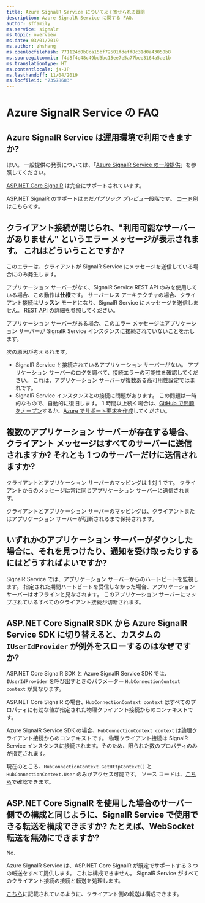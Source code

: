 ```yaml
---
title: Azure SignalR Service についてよく寄せられる質問
description: Azure SignalR Service に関する FAQ。
author: sffamily
ms.service: signalr
ms.topic: overview
ms.date: 03/01/2019
ms.author: zhshang
ms.openlocfilehash: 771124d0b8ca15bf72501fdeff8c31d0a43050b8
ms.sourcegitcommit: f4d8f4e48c49bd3bc15ee7e5a77bee3164a5ae1b
ms.translationtype: HT
ms.contentlocale: ja-JP
ms.lasthandoff: 11/04/2019
ms.locfileid: "73578683"
---
```

# <a name="azure-signalr-service-faq"></a>Azure SignalR Service の FAQ

## <a name="is-azure-signalr-service-ready-for-production-use"></a>Azure SignalR Service は運用環境で利用できますか?

はい。
一般提供の発表については、「[Azure SignalR Service の一般提供](https://azure.microsoft.com/blog/azure-signalr-service-now-generally-available/)」を参照してください。 

[ASP.NET Core SignalR](https://docs.microsoft.com/aspnet/core/signalr/introduction) は完全にサポートされています。

ASP.NET SignalR のサポートはまだ*パブリック プレビュー*段階です。 [コード例](https://github.com/aspnet/AzureSignalR-samples/tree/master/aspnet-samples/ChatRoom)はこちらです。

## <a name="the-client-connection-closes-with-the-error-message-no-server-available-what-does-it-mean"></a>クライアント接続が閉じられ、"利用可能なサーバーがありません" というエラー メッセージが表示されます。 これはどういうことですか?

このエラーは、クライアントが SignalR Service にメッセージを送信している場合にのみ発生します。

アプリケーション サーバーがなく、SignalR Service REST API のみを使用している場合、この動作は**仕様**です。
サーバーレス アーキテクチャの場合、クライアント接続は**リッスン** モードになり、SignalR Service にメッセージを送信しません。
[REST API](./signalr-quickstart-rest-api.md) の詳細を参照してください。

アプリケーション サーバーがある場合、このエラー メッセージはアプリケーション サーバーが SignalR Service インスタンスに接続されていないことを示します。

次の原因が考えられます。
- SignalR Service と接続されているアプリケーション サーバーがない。 アプリケーション サーバーのログを調べて、接続エラーの可能性を確認してください。 これは、アプリケーション サーバーが複数ある高可用性設定ではまれです。
- SignalR Service インスタンスとの接続に問題があります。 この問題は一時的なもので、自動的に復旧します。
1 時間以上続く場合は、[GitHub で問題をオープン](https://github.com/Azure/azure-signalr/issues/new)するか、[Azure でサポート要求を作成](https://docs.microsoft.com/azure/azure-supportability/how-to-create-azure-support-request)してください。

## <a name="when-there-are-multiple-application-servers-are-client-messages-sent-to-all-servers-or-just-one-of-them"></a>複数のアプリケーション サーバーが存在する場合、クライアント メッセージはすべてのサーバーに送信されますか? それとも 1 つのサーバーだけに送信されますか?

クライアントとアプリケーション サーバーのマッピングは 1 対 1 です。 クライアントからのメッセージは常に同じアプリケーション サーバーに送信されます。

クライアントとアプリケーション サーバーのマッピングは、クライアントまたはアプリケーション サーバーが切断されるまで保持されます。

## <a name="if-one-of-my-application-servers-is-down-how-can-i-find-it-and-get-notified"></a>いずれかのアプリケーション サーバーがダウンした場合に、それを見つけたり、通知を受け取ったりするにはどうすればよいですか?

SignalR Service では、アプリケーション サーバーからのハートビートを監視します。
指定された期間ハートビートを受信しなかった場合、アプリケーション サーバーはオフラインと見なされます。 このアプリケーション サーバーにマップされているすべてのクライアント接続が切断されます。

## <a name="why-does-my-custom-iuseridprovider-throw-exception-when-switching-from-aspnet-core-signalr--sdk-to-azure-signalr-service-sdk"></a>ASP.NET Core SignalR SDK から Azure SignalR Service SDK に切り替えると、カスタムの `IUserIdProvider` が例外をスローするのはなぜですか?

ASP.NET Core SignalR SDK と Azure SignalR Service SDK では、`IUserIdProvider` を呼び出すときのパラメーター `HubConnectionContext context` が異なります。

ASP.NET Core SignalR の場合、`HubConnectionContext context` はすべてのプロパティに有効な値が指定された物理クライアント接続からのコンテキストです。

Azure SignalR Service SDK の場合、`HubConnectionContext context` は論理クライアント接続からのコンテキストです。 物理クライアント接続は SignalR Service インスタンスに接続されます。そのため、限られた数のプロパティのみが指定されます。

現在のところ、`HubConnectionContext.GetHttpContext()` と `HubConnectionContext.User` のみがアクセス可能です。
ソース コードは、[こちら](https://github.com/Azure/azure-signalr/blob/dev/src/Microsoft.Azure.SignalR/HubHost/ServiceHubConnectionContext.cs)で確認できます。

## <a name="can-i-configure-the-transports-available-in-signalr-service-as-configuring-it-on-server-side-with-aspnet-core-signalr-for-example-disable-websocket-transport"></a>ASP.NET Core SignalR を使用した場合のサーバー側での構成と同じように、SignalR Service で使用できる転送を構成できますか? たとえば、WebSocket 転送を無効にできますか?

No.

Azure SignalR Service は、ASP.NET Core SignalR が既定でサポートする 3 つの転送をすべて提供します。 これは構成できません。 SignalR Service がすべてのクライアント接続の接続と転送を処理します。

[こちら](https://docs.microsoft.com/aspnet/core/signalr/configuration?view=aspnetcore-2.1#configure-allowed-transports)に記載されているように、クライアント側の転送は構成できます。
